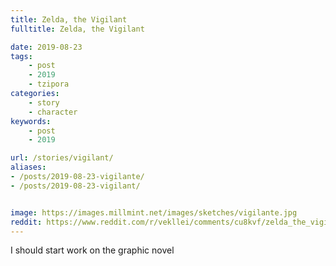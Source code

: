 ```yaml
---
title: Zelda, the Vigilant
fulltitle: Zelda, the Vigilant

date: 2019-08-23
tags:
    - post
    - 2019
    - tzipora
categories:
    - story
    - character
keywords:
    - post
    - 2019

url: /stories/vigilant/
aliases:
- /posts/2019-08-23-vigilante/
- /posts/2019-08-23-vigilant/


image: https://images.millmint.net/images/sketches/vigilante.jpg
reddit: https://www.reddit.com/r/vekllei/comments/cu8kvf/zelda_the_vigilant/
---
```


I should start work on the graphic novel
